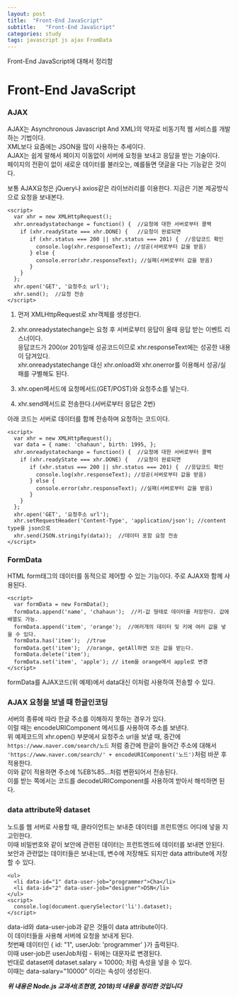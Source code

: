 ```yaml
---
layout: post
title:  "Front-End JavaScript"
subtitle:   "Front-End JavaScript"
categories: study
tags: javascript js ajax FromData
---
```


Front-End JavaScript에 대해서 정리함

# Front-End JavaScript

### AJAX

AJAX는 Asynchronous Javascript And XML)의 약자로 비동기적 웹 서비스를 개발하는 기법이다.  
XML보다 요즘에는 JSON을 많이 사용하는 추세이다.  
AJAX는 쉽게 말해서 페이지 이동없이 서버에 요청을 보내고 응답을 받는 기술이다.  
페이지의 전환이 없이 새로운 데이터를 불러오는, 예를들면 댓글을 다는 기능같은 것이다.  

보통 AJAX요청은 jQuery나 axios같은 라이브러리를 이용한다. 지금은 기본 제공방식으로 요청을 보내본다.  
~~~
<script>
  var xhr = new XMLHttpRequest();
  xhr.onreadystatechange = function() {  //요청에 대한 서버로부터 콜백
    if (xhr.readyState === xhr.DONE) {   //요청이 완료되면
       if (xhr.status === 200 || shr.status === 201) {  //응답코드 확인
         console.log(xhr.responseText); //성공(서버로부터 값을 받음)
       } else {
         console.error(xhr.responseText); //실패(서버로부터 값을 받음)
       }
    }
  };
  xhr.open('GET', '요청주소 url');
  xhr.send();  //요청 전송
</script>
~~~
1. 먼저 XMLHttpRequest로 xhr객체를 생성한다.  
2. xhr.onreadystatechange는 요청 후 서버로부터 응답이 올때 응답 받는 이벤트 리스너이다.  
응답코드가 200(or 201)일때 성공코드이므로 xhr.responseText에는 성공한 내용이 담겨있다.  
xhr.onreadystatechange 대신 xhr.onload와 xhr.onerror를 이용해서 성공/실패를 구별해도 된다.  

3. xhr.open메서드에 요청메서드(GET/POST)와 요청주소를 넣는다.  
4. xhr.send메서드로 전송한다.(서버로부터 응답은 2번)  

아래 코드는 서버로 데이터를 함께 전송하며 요청하는 코드이다.  
~~~
<script>
  var xhr = new XMLHttpRequest();
  var data = { name: 'chahaun', birth: 1995, };
  xhr.onreadystatechange = function() {  //요청에 대한 서버로부터 콜백
    if (xhr.readyState === xhr.DONE) {   //요청이 완료되면
       if (xhr.status === 200 || shr.status === 201) {  //응답코드 확인
         console.log(xhr.responseText); //성공(서버로부터 값을 받음)
       } else {
         console.error(xhr.responseText); //실패(서버로부터 값을 받음)
       }
    }
  };
  xhr.open('GET', '요청주소 url');
  xhr.setRequestHeader('Content-Type', 'application/json'); //content type을 json으로
  xhr.send(JSON.stringify(data));  //데이터 포함 요청 전송
</script>
~~~

### FormData 
HTML form태그의 데이터를 동적으로 제어할 수 있는 기능이다. 주로 AJAX와 함께 사용된다.  
~~~
<script>
  var formData = new FormData();
  formData.append('name', 'chahaun');  //키-값 형태로 데이터를 저장한다. 값에 배열도 가능.
  formData.append('item', 'orange');  //여러개의 데이터 및 키에 여러 값을 넣을 수 있다.
  formData.has('item');  //true
  formData.get('item');  //orange, getAll하면 모든 값을 받는다.
  formData.delete('item');
  formData.set('item', 'apple'); // item을 orange에서 apple로 변경
</script>
~~~
formData를 AJAX코드(위 예제)에서 data대신 이처럼 사용하여 전송할 수 있다.

### AJAX 요청을 보낼 때 한글인코딩
서버의 종류에 따라 한글 주소를 이해하지 못하는 경우가 있다.  
이럴 때는 encodeURIComponent 메서드를 사용하여 주소를 보낸다.  
위 예제코드의 xhr.open() 부분에서 요청주소 url을 보낼 때, 중간에  
`https://www.naver.com/search/노드` 처럼 중간에 한글이 들어간 주소에 대해서  
`'https://www.naver.com/search/' + encodeURIComponent('노드')`처럼 바꾼 후 적용한다.  
이와 같이 적용하면 주소에 %EB%85...처럼 변환되어서 전송된다.  
이를 받는 쪽에서는 코드를 decodeURIComponent를 사용하여 받아서 해석하면 된다.  

### data attribute와 dataset
노드를 웹 서버로 사용할 때, 클라이언트는 보내준 데이터를 프런트엔드 어디에 넣을 지 고민한다.  
이때 비밀번호와 같이 보안에 관련된 데이터는 프런트엔드에 데이터를 보내면 안된다.  
보안과 관련없는 데이터들은 보내는데, 변수에 저장해도 되지만 data attribute에 저장할 수 있다.  
~~~
<ul>
  <li data-id="1" data-user-job="programmer">Cha</li>
  <li data-id="2" data-user-job="designer">DSN</li>
</ul>
<script>
  console.log(document.querySelector('li').dataset);
</script>
~~~
data-id와 data-user-job과 같은 것들이 data attribute이다.  
이 데이터들을 사용해 서버에 요청을 보내게 된다.  
첫번째 데이터인 { id: "1", userJob: 'programmer' }가 출력된다.  
이때 user-job은 userJob처럼 - 뒤에는 대문자로 변경된다.  
반대로 dataset에 dataset.salary = 10000; 처럼 속성을 넣을 수 있다.  
이때는 data-salary="10000" 이라는 속성이 생성된다.

***위 내용은 Node.js 교과서(조현영, 2018)의 내용을 정리한 것입니다***
